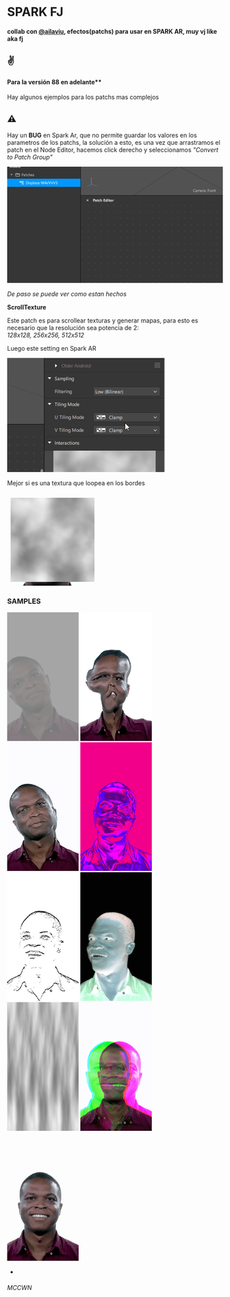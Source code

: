 # SPARK FJ 
#### collab con [@ailaviu](https://instagram.com/ailaviu), efectos(patchs) para usar en SPARK AR, muy vj like aka fj
## ✌️

#### Para la versión 88 en adelante**

Hay algunos ejemplos para los patchs mas complejos

## ⚠️

 
Hay un **BUG** en Spark Ar, que no permite guardar los valores en los parametros de los patchs, la solución a esto, es una vez que arrastramos el patch en el Node Editor, hacemos click derecho y seleccionamos *"Convert to Patch Group"*

![alt text](img/bug.gif)  

*De paso se puede ver como estan hechos*

**ScrollTexture**

Este patch es para scrollear texturas y generar mapas, para esto es necesario que la resolución sea potencia de 2:  
*128x128, 256x256, 512x512*  
   
Luego este setting en Spark AR

![alt text](img/scroll.gif)

Mejor si es una textura que loopea en los bordes

![alt text](img/loop.gif)

### SAMPLES

![alt text](img/bc.gif)
![alt text](img/displacew.gif)
![alt text](img/displacexy.gif)
![alt text](img/duo.gif)
![alt text](img/edge.gif)
![alt text](img/inv.gif)
![alt text](img/map.gif)
![alt text](img/rgb.gif)
![alt text](img/trans.gif)

*

###### MCCWN